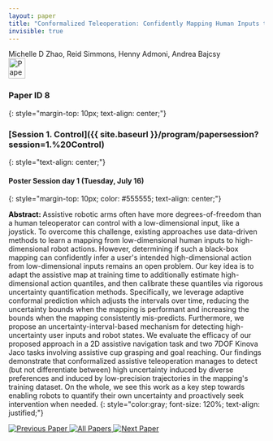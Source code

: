 ```yaml
---
layout: paper
title: "Conformalized Teleoperation: Confidently Mapping Human Inputs to High-Dimensional Robot Actions"
invisible: true
---
```

<div class="paper-authors">
<div class="paper-author-box">
    <div class="paper-author-name">Michelle D Zhao, Reid Simmons, Henny Admoni, Andrea Bajcsy</div>
    <div class="paper-author-uni"></div>
</div>

</div><div class="paper-pdf">
                <div> <a href="https://www.roboticsproceedings.org/rss20/p008.pdf"><img src="{{ site.baseurl }}/images/paper_link.png" alt="Paper Website" width = "33"  height = "40"/></a> </div>
                </div>

### Paper ID 8
{: style="margin-top: 10px; text-align: center;"}

### [Session 1. Control]({{ site.baseurl }}/program/papersession?session=1.%20Control)
{: style="text-align: center;"}

#### Poster Session day 1 (Tuesday, July 16)
{: style="margin-top: 10px; color: #555555; text-align: center;"}

<b style="color: black;">Abstract: </b>Assistive robotic arms often have more degrees-of-freedom than a human teleoperator can control with a low-dimensional input, like a joystick. To overcome this challenge, existing approaches use data-driven methods to learn a mapping from low-dimensional human inputs to high-dimensional robot actions. However, determining if such a black-box mapping can confidently infer a user's intended high-dimensional action from low-dimensional inputs remains an open problem. Our key idea is to adapt the assistive map at training time to additionally estimate high-dimensional action quantiles, and then calibrate these quantiles via rigorous uncertainty quantification methods. Specifically, we leverage adaptive conformal prediction which adjusts the intervals over time, reducing the uncertainty bounds when the mapping is performant and increasing the bounds when the mapping consistently mis-predicts. Furthermore, we propose an uncertainty-interval-based mechanism for detecting high-uncertainty user inputs and robot states. We evaluate the efficacy of our proposed approach in a 2D assistive navigation task and two 7DOF Kinova Jaco tasks involving assistive cup grasping and goal reaching. Our findings demonstrate that conformalized assistive teleoperation manages to detect (but not differentiate between) high uncertainty induced by diverse preferences and induced by low-precision trajectories in the mapping's training dataset. On the whole, we see this work as a key step towards enabling robots to quantify their own uncertainty and proactively seek intervention when needed.
{: style="color:gray; font-size: 120%; text-align: justified;"}


<div class="paper-menu">
<a href="{{ site.baseurl }}/program/papers/007/"> <img src="{{ site.baseurl }}/images/previous_paper_icon.png" alt="Previous Paper" title="Previous Paper"/> </a>
<a href="{{ site.baseurl }}/program/papers"><img src="{{ site.baseurl }}/images/overview_icon.png" alt="All Papers" title="All Papers"/> </a>
<a href="{{ site.baseurl }}/program/papers/009/"> <img src="{{ site.baseurl }}/images/next_paper_icon.png" alt="Next Paper" title="Next Paper"/> </a>

</div>
